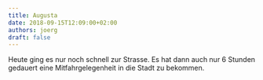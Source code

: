 ```yaml
---
title: Augusta
date: 2018-09-15T12:09:00+02:00
authors: joerg
draft: false
---
```


Heute ging es nur noch schnell zur Strasse. Es hat dann auch nur 6 Stunden gedauert eine Mitfahrgelegenheit in die Stadt zu bekommen.


